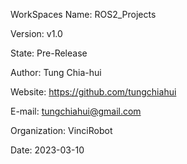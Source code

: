 WorkSpaces Name: ROS2_Projects

Version: v1.0

State: Pre-Release

Author: Tung Chia-hui

Website: https://github.com/tungchiahui

E-mail: tungchiahui@gmail.com

Organization: VinciRobot

Date: 2023-03-10
